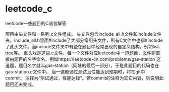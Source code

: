 # leetcode_c
leetcode一些题目的C语言解答

项目由头文件和一系列.c文件组成。
头文件包含include_all.h文件和include文件夹。include_all.h里面#include了大部分常用头文件，所有C文件中也都#include了此头文件。而include文件夹中有些在题目中经常出现的自定义结构，例如list、tree等。
重头戏是这些.c文件，每一个文件对应leetcode中一道题目，文件则直接由题目的名字命名。例如https://leetcode-cn.com/problems/gas-station 这道题，题目名字就叫gas-station（网址的最后一部分），于是此题目的代码也在gas-station.c文件中。
当一道题通过测试且性能达到预期时，将在git中commit，注释为“测试通过，性能达标”。若commit的注释为其它内容，则说明此题目还未完成。
